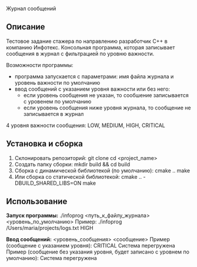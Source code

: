 Журнал сообщений

## Описание
Тестовое задание стажера по направлению разработчик C++ в компанию Инфотекс.
Консольная программа, которая записывает сообщения в журнал с фильтрацией по уровню важности.

Возможности программы:
- программа запускается с параметрами: имя файла журнала и уровень важности по умолчанию
- ввод сообщений с указанием уровня важности или без него:
    - если уровень сообщения не указан, то сообшение записывается с уровенем по умолчанию
    - если уровень сообщения ниже уровня журнала, то сообщение не записывается в журнал

4 уровня важности сообщения: 
    LOW,
    MEDIUM,
    HIGH,
    CRITICAL

## Установка и сборка
1.  Склонировать репозиторий:
    git clone
    cd <project_name>
2.  Создать папку сборки:
   mkdir build && cd build
3. Сборка с динамической библиотекой (по умолчанию):
   cmake ..
   make
5. Или сборка со статической библиотекой:
   cmake .. -DBUILD_SHARED_LIBS=ON
   make


## Использование
**Запуск программы:**
  ./infoprog <путь_к_файлу_журнала> <уровень_по_умолчанию>
Пример:
    ./infoprog  /Users/maria/projects/logs.txt HIGH

**Ввод сообщений:**
<уровень_сообщения> <сообщение>
Пример (сообщение с указанием уровня):
CRITICAL Система перегружена
Пример (сообщение без указания уровня, будет записано с уровнем по умолчанию):
Система перегружена
